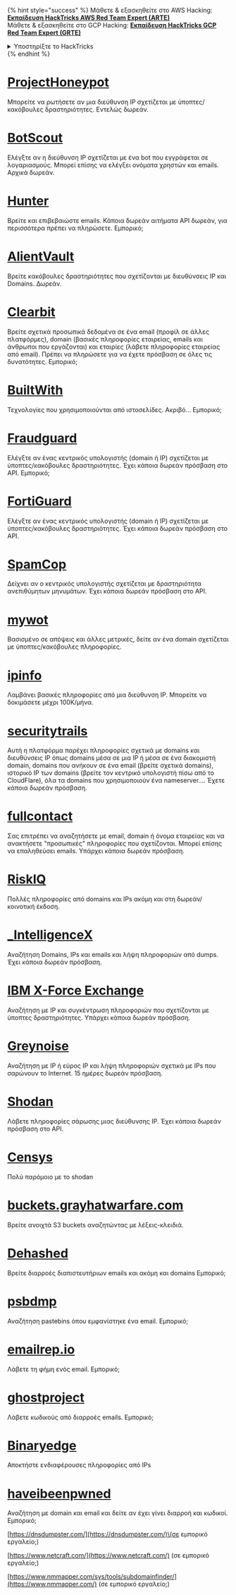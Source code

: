{% hint style="success" %}
Μάθετε & εξασκηθείτε στο AWS Hacking:<img src="/.gitbook/assets/arte.png" alt="" data-size="line">[**Εκπαίδευση HackTricks AWS Red Team Expert (ARTE)**](https://training.hacktricks.xyz/courses/arte)<img src="/.gitbook/assets/arte.png" alt="" data-size="line">\
Μάθετε & εξασκηθείτε στο GCP Hacking: <img src="/.gitbook/assets/grte.png" alt="" data-size="line">[**Εκπαίδευση HackTricks GCP Red Team Expert (GRTE)**<img src="/.gitbook/assets/grte.png" alt="" data-size="line">](https://training.hacktricks.xyz/courses/grte)

<details>

<summary>Υποστηρίξτε το HackTricks</summary>

* Ελέγξτε τα [**σχέδια συνδρομής**](https://github.com/sponsors/carlospolop)!
* **Συμμετέχετε** 💬 [**στην ομάδα Discord**](https://discord.gg/hRep4RUj7f) ή στην [**ομάδα telegram**](https://t.me/peass) ή **ακολουθήστε** μας στο **Twitter** 🐦 [**@hacktricks\_live**](https://twitter.com/hacktricks\_live)**.**
* **Μοιραστείτε τεχνικές χάκινγκ υποβάλλοντας PRs στα** [**HackTricks**](https://github.com/carlospolop/hacktricks) και [**HackTricks Cloud**](https://github.com/carlospolop/hacktricks-cloud) αποθετήρια του github.

</details>
{% endhint %}


# [ProjectHoneypot](https://www.projecthoneypot.org/)

Μπορείτε να ρωτήσετε αν μια διεύθυνση IP σχετίζεται με ύποπτες/κακόβουλες δραστηριότητες. Εντελώς δωρεάν.

# [**BotScout**](http://botscout.com/api.htm)

Ελέγξτε αν η διεύθυνση IP σχετίζεται με ένα bot που εγγράφεται σε λογαριασμούς. Μπορεί επίσης να ελέγξει ονόματα χρηστών και emails. Αρχικά δωρεάν.

# [Hunter](https://hunter.io/)

Βρείτε και επιβεβαιώστε emails.
Κάποια δωρεάν αιτήματα API δωρεάν, για περισσότερα πρέπει να πληρώσετε.
Εμπορικό;

# [AlientVault](https://otx.alienvault.com/api)

Βρείτε κακόβουλες δραστηριότητες που σχετίζονται με διευθύνσεις IP και Domains. Δωρεάν.

# [Clearbit](https://dashboard.clearbit.com/)

Βρείτε σχετικά προσωπικά δεδομένα σε ένα email \(προφίλ σε άλλες πλατφόρμες\), domain \(βασικές πληροφορίες εταιρείας, emails και άνθρωποι που εργάζονται\) και εταιρίες \(λάβετε πληροφορίες εταιρείας από email\).
Πρέπει να πληρώσετε για να έχετε πρόσβαση σε όλες τις δυνατότητες.
Εμπορικό;

# [BuiltWith](https://builtwith.com/)

Τεχνολογίες που χρησιμοποιούνται από ιστοσελίδες. Ακριβό...
Εμπορικό;

# [Fraudguard](https://fraudguard.io/)

Ελέγξτε αν ένας κεντρικός υπολογιστής \(domain ή IP\) σχετίζεται με ύποπτες/κακόβουλες δραστηριότητες. Έχει κάποια δωρεάν πρόσβαση στο API.
Εμπορικό;

# [FortiGuard](https://fortiguard.com/)

Ελέγξτε αν ένας κεντρικός υπολογιστής \(domain ή IP\) σχετίζεται με ύποπτες/κακόβουλες δραστηριότητες. Έχει κάποια δωρεάν πρόσβαση στο API.

# [SpamCop](https://www.spamcop.net/)

Δείχνει αν ο κεντρικός υπολογιστής σχετίζεται με δραστηριότητα ανεπιθύμητων μηνυμάτων. Έχει κάποια δωρεάν πρόσβαση στο API.

# [mywot](https://www.mywot.com/)

Βασισμένο σε απόψεις και άλλες μετρικές, δείτε αν ένα domain σχετίζεται με ύποπτες/κακόβουλες πληροφορίες.

# [ipinfo](https://ipinfo.io/)

Λαμβάνει βασικές πληροφορίες από μια διεύθυνση IP. Μπορείτε να δοκιμάσετε μέχρι 100Κ/μήνα.

# [securitytrails](https://securitytrails.com/app/account)

Αυτή η πλατφόρμα παρέχει πληροφορίες σχετικά με domains και διευθύνσεις IP όπως domains μέσα σε μια IP ή μέσα σε ένα διακομιστή domain, domains που ανήκουν σε ένα email \(βρείτε σχετικά domains\), ιστορικό IP των domains \(βρείτε τον κεντρικό υπολογιστή πίσω από το CloudFlare\), όλα τα domains που χρησιμοποιούν ένα nameserver....
Έχετε κάποια δωρεάν πρόσβαση.

# [fullcontact](https://www.fullcontact.com/)

Σας επιτρέπει να αναζητήσετε με email, domain ή όνομα εταιρείας και να ανακτήσετε "προσωπικές" πληροφορίες που σχετίζονται. Μπορεί επίσης να επαληθεύσει emails. Υπάρχει κάποια δωρεάν πρόσβαση.

# [RiskIQ](https://www.spiderfoot.net/documentation/)

Πολλές πληροφορίες από domains και IPs ακόμη και στη δωρεάν/κοινοτική έκδοση.

# [\_IntelligenceX](https://intelx.io/)

Αναζήτηση Domains, IPs και emails και λήψη πληροφοριών από dumps. Έχει κάποια δωρεάν πρόσβαση.

# [IBM X-Force Exchange](https://exchange.xforce.ibmcloud.com/)

Αναζήτηση με IP και συγκέντρωση πληροφοριών που σχετίζονται με ύποπτες δραστηριότητες. Υπάρχει κάποια δωρεάν πρόσβαση.

# [Greynoise](https://viz.greynoise.io/)

Αναζήτηση με IP ή εύρος IP και λήψη πληροφοριών σχετικά με IPs που σαρώνουν το Internet. 15 ημέρες δωρεάν πρόσβαση.

# [Shodan](https://www.shodan.io/)

Λάβετε πληροφορίες σάρωσης μιας διεύθυνσης IP. Έχει κάποια δωρεάν πρόσβαση στο API.

# [Censys](https://censys.io/)

Πολύ παρόμοιο με το shodan

# [buckets.grayhatwarfare.com](https://buckets.grayhatwarfare.com/)

Βρείτε ανοιχτά S3 buckets αναζητώντας με λέξεις-κλειδιά.

# [Dehashed](https://www.dehashed.com/data)

Βρείτε διαρροές διαπιστευτήριων emails και ακόμη και domains
Εμπορικό;

# [psbdmp](https://psbdmp.ws/)

Αναζήτηση pastebins όπου εμφανίστηκε ένα email. Εμπορικό;

# [emailrep.io](https://emailrep.io/key)

Λάβετε τη φήμη ενός email. Εμπορικό;

# [ghostproject](https://ghostproject.fr/)

Λάβετε κωδικούς από διαρροές emails. Εμπορικό;

# [Binaryedge](https://www.binaryedge.io/)

Αποκτήστε ενδιαφέρουσες πληροφορίες από IPs

# [haveibeenpwned](https://haveibeenpwned.com/)

Αναζήτηση με domain και email και δείτε αν έχει γίνει διαρροή και κωδικοί. Εμπορικό;

[https://dnsdumpster.com/](https://dnsdumpster.com/)\(σε εμπορικό εργαλείο;\)

[https://www.netcraft.com/](https://www.netcraft.com/) \(σε εμπορικό εργαλείο;\)

[https://www.nmmapper.com/sys/tools/subdomainfinder/](https://www.nmmapper.com/) \(σε εμπορικό εργαλείο;\)
